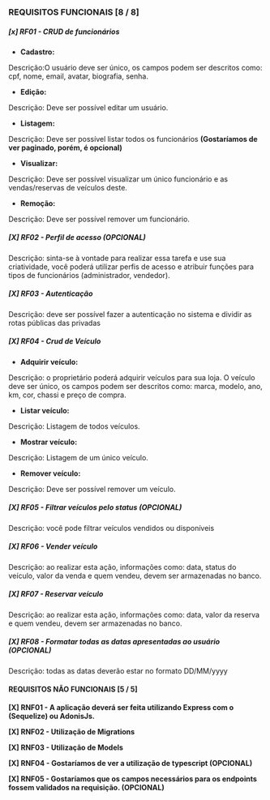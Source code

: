 ### **REQUISITOS FUNCIONAIS** [8 / 8]

##### [x] **RF01 -** CRUD de funcionários

- **Cadastro:**

Descrição:O usuário deve ser único, os campos podem ser descritos como: cpf, nome, email, avatar, biografia, senha.

- **Edição:**

Descrição: Deve ser possível editar um usuário.

- **Listagem:**

Descrição: Deve ser possível listar todos os funcionários **(Gostaríamos de ver paginado, porém, é opcional)**

- **Visualizar:**

Descrição: Deve ser possível visualizar um único funcionário e as vendas/reservas de veículos deste.

- **Remoção:**

Descrição: Deve ser possível remover um funcionário.

##### [X] RF02 - Perfil de acesso (OPCIONAL)

Descrição: sinta-se à vontade para realizar essa tarefa e use sua criatividade, você poderá utilizar perfis de acesso e atribuir funções para tipos de funcionários (administrador, vendedor).

##### [X] RF03 - Autenticação

Descrição: deve ser possível fazer a autenticação no sistema e dividir as rotas públicas das privadas

##### [X] RF04 - Crud de Veículo

- **Adquirir veículo:**

Descrição: o proprietário poderá adquirir veículos para sua loja. O veículo deve ser único, os campos podem ser descritos como: marca, modelo, ano, km, cor, chassi e preço de compra.

- **Listar veículo:**

Descrição: Listagem de todos veículos.

- **Mostrar veículo:**

Descrição: Listagem de um único veículo.

- **Remover veículo:**

Descrição: Deve ser possível remover um veículo.

##### [X] RF05 - Filtrar veículos pelo status (OPCIONAL)

Descrição: você pode filtrar veículos vendidos ou disponíveis

##### [X] RF06 - Vender veículo

Descrição: ao realizar esta ação, informações como: data, status do veículo, valor da venda e quem vendeu, devem ser armazenadas no banco.

##### [X] RF07 - Reservar veículo

Descrição: ao realizar esta ação, informações como: data, valor da reserva e quem vendeu, devem ser armazenadas no banco.

##### [X] RF08 - Formatar todas as datas apresentadas ao usuário (OPCIONAL)

Descrição: todas as datas deverão estar no formato DD/MM/yyyy

#### REQUISITOS NÃO FUNCIONAIS [5 / 5]

**[X] RNF01 - A aplicação deverá ser feita utilizando Express com o (Sequelize) ou AdonisJs.**

**[X] RNF02 - Utilização de Migrations**

**[X] RNF03 - Utilização de Models**

**[X] RNF04 - Gostaríamos de ver a utilização de typescript (OPCIONAL)**

**[X] RNF05 - Gostaríamos que os campos necessários para os endpoints fossem validados na requisição. (OPCIONAL)**
